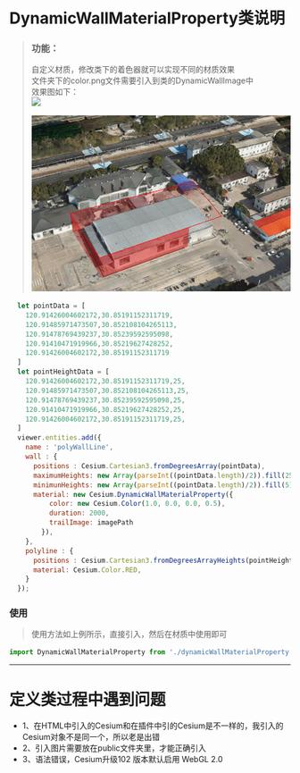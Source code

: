 **DynamicWallMaterialProperty类说明**
==============================
>### 功能： 
>自定义材质，修改类下的着色器就可以实现不同的材质效果   
>文件夹下的color.png文件需要引入到类的DynamicWallImage中  
>效果图如下：  
![](自定义材质2.gif)  
>
>![](自定义材质1.gif)

```javascript
  let pointData = [
    120.91426004602172,30.85191152311719,
    120.91485971473507,30.852108104265113,
    120.91478769439237,30.85239592595098,
    120.91410471919966,30.85219627428252,
    120.91426004602172,30.85191152311719
  ]
  let pointHeightData = [
    120.91426004602172,30.85191152311719,25,
    120.91485971473507,30.852108104265113,25,
    120.91478769439237,30.85239592595098,25,
    120.91410471919966,30.85219627428252,25,
    120.91426004602172,30.85191152311719,25,
  ]
  viewer.entities.add({
    name : 'polyWallLine',
    wall : {
      positions : Cesium.Cartesian3.fromDegreesArray(pointData),
      maximumHeights: new Array(parseInt((pointData.length)/2)).fill(25),
      minimunHeights: new Array(parseInt((pointData.length)/2)).fill(5),
      material: new Cesium.DynamicWallMaterialProperty({
          color: new Cesium.Color(1.0, 0.0, 0.0, 0.5),
          duration: 2000,
          trailImage: imagePath
        }),
    },
    polyline : {
      positions : Cesium.Cartesian3.fromDegreesArrayHeights(pointHeightData),
      material: Cesium.Color.RED,
    }
  });
```

### 使用
>使用方法如上例所示，直接引入，然后在材质中使用即可
```javascript
import DynamicWallMaterialProperty from './dynamicWallMaterialProperty.js'
```
***
# 定义类过程中遇到问题  
- 1、在HTML中引入的Cesium和在插件中引的Cesium是不一样的，我引入的Cesium对象不是同一个，所以老是出错
- 2、引入图片需要放在public文件夹里，才能正确引入
- 3、语法错误，Cesium升级102 版本默认启用 WebGL 2.0
